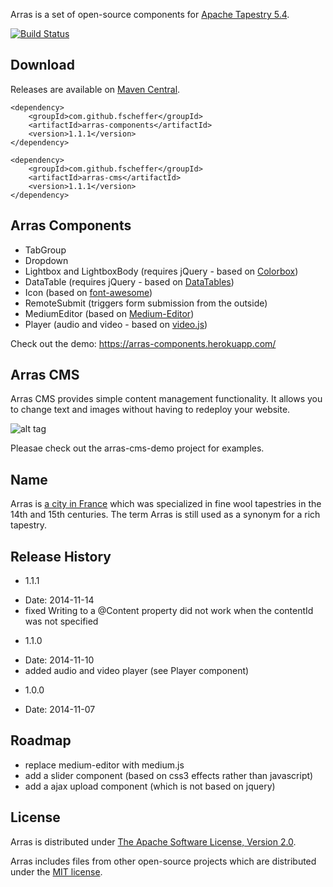 Arras is a set of open-source components for [Apache Tapestry 5.4](http://tapestry.apache.org).

[![Build Status](https://secure.travis-ci.org/fscheffer/arras.png)](http://travis-ci.org/fscheffer/arras)

## Download
Releases are available on [Maven Central](http://search.maven.org/#search%7Cga%7C1%7Cg%3A%22com.github.fscheffer%22).

```
<dependency>
	<groupId>com.github.fscheffer</groupId>
	<artifactId>arras-components</artifactId>
	<version>1.1.1</version>
</dependency>
```

```
<dependency>
	<groupId>com.github.fscheffer</groupId>
	<artifactId>arras-cms</artifactId>
	<version>1.1.1</version>
</dependency>
```

## Arras Components

* TabGroup
* Dropdown
* Lightbox and LightboxBody (requires jQuery - based on [Colorbox](http://www.jacklmoore.com/colorbox/))
* DataTable (requires jQuery - based on [DataTables](http://www.datatables.net/))
* Icon (based on [font-awesome](http://fortawesome.github.io/Font-Awesome/))
* RemoteSubmit (triggers form submission from the outside)
* MediumEditor (based on [Medium-Editor](https://github.com/daviferreira/medium-editor))
* Player (audio and video - based on [video.js](http://www.videojs.com/))

Check out the demo:
https://arras-components.herokuapp.com/

## Arras CMS

Arras CMS provides simple content management functionality. It allows you to change text and images without having to redeploy your website.

![alt tag](https://github.com/fscheffer/arras/blob/master/arras-cms.png)

Pleasae check out the arras-cms-demo project for examples.


## Name
Arras is [a city in France](http://en.wikipedia.org/wiki/Arras) which was specialized in fine wool tapestries in the 14th and 15th centuries. The term Arras is still used as a synonym for a rich tapestry. 

## Release History
* 1.1.1
 - Date: 2014-11-14
 - fixed Writing to a @Content property did not work when the contentId was not specified
 
* 1.1.0
 - Date: 2014-11-10
 - added audio and video player (see Player component)
  
* 1.0.0
 - Date: 2014-11-07
 
## Roadmap
- replace medium-editor with medium.js
- add a slider component (based on css3 effects rather than javascript)
- add a ajax upload component (which is not based on jquery)

## License
Arras is distributed under [The Apache Software License, Version 2.0](http://www.apache.org/licenses/LICENSE-2.0.txt).

Arras includes files from other open-source projects which are distributed under the [MIT license](http://opensource.org/licenses/mit-license.php).